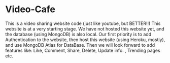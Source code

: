# Video-Cafe
This is a video sharing website code (just like youtube, but BETTER!!)
This website is at a very starting stage.
We have not hosted this website yet, and the database (using MongoDB) is also local.
Our first priority is to add Authentication to the website, then host this website (using Heroku, mostly), and use MongoDB Atlas for DataBase.
Then we will look forward to add features like: Like, Comment, Share, Delete, Update info. , Trending pages etc.

